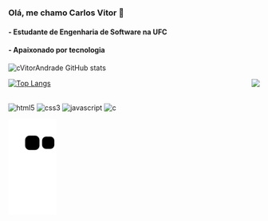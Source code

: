 ### Olá, me chamo Carlos Vitor 👋
#### - Estudante de Engenharia de Software na UFC
#### - Apaixonado por tecnologia


![cVitorAndrade GitHub stats](https://github-readme-stats.vercel.app/api?username=cVitorAndrade&show_icons=true&theme=radical)

[![Top Langs](https://github-readme-stats.vercel.app/api/top-langs/?username=cVitorAndrade&layout=compact&theme=radical)](https://github.com/anuraghazra/github-readme-stats)<img align="right" height="140" src="https://media2.giphy.com/media/bGgsc5mWoryfgKBx1u/giphy.gif?cid=ecf05e47qo8qc399uput73j4hesxmfuwhcdrujabadvdmpfy&rid=giphy.gif&ct=g">

<div style="display: inlline_block"><br/>
    <img align="center" alt="html5" src="https://img.shields.io/badge/HTML5-E34F26?style=for-the-badge&logo=html5&logoColor=white">
    <img align="center" alt="css3" src="https://img.shields.io/badge/CSS3-1572B6?style=for-the-badge&logo=css3&logoColor=white">
    <img align="center" alt="javascript" src="https://img.shields.io/badge/JavaScript-F7DF1E?style=for-the-badge&logo=javascript&logoColor=black">
    <img align="center" alt="c" src="https://img.shields.io/badge/C-00599C?style=for-the-badge&logo=c&logoColor=white">
</div>


![Snake animation](https://github.com/cVitorAndrade/cVitorAndrade/blob/output/github-contribution-grid-snake.svg)



